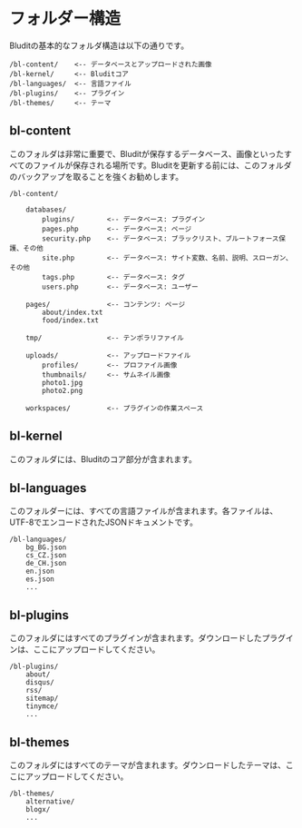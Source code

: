 # フォルダー構造
<!-- position: 2 -->

Bluditの基本的なフォルダ構造は以下の通りです。
```
/bl-content/	<-- データベースとアップロードされた画像
/bl-kernel/		<-- Bluditコア
/bl-languages/	<-- 言語ファイル
/bl-plugins/	<-- プラグイン
/bl-themes/		<-- テーマ
```

## bl-content
このフォルダは非常に重要で、Bluditが保存するデータベース、画像といったすべてのファイルが保存される場所です。Bluditを更新する前には、このフォルダのバックアップを取ることを強くお勧めします。

```
/bl-content/

	databases/
		plugins/		<-- データベース: プラグイン
		pages.php		<-- データベース: ページ
		security.php	<-- データベース: ブラックリスト、ブルートフォース保護、その他
		site.php		<-- データベース: サイト変数、名前、説明、スローガン、その他
		tags.php		<-- データベース: タグ
		users.php		<-- データベース: ユーザー

	pages/				<-- コンテンツ: ページ
		about/index.txt
		food/index.txt

	tmp/				<-- テンポラリファイル

	uploads/			<-- アップロードファイル
		profiles/		<-- プロファイル画像
		thumbnails/		<-- サムネイル画像
		photo1.jpg
		photo2.png

	workspaces/			<-- プラグインの作業スペース
```

## bl-kernel
このフォルダには、Bluditのコア部分が含まれます。

## bl-languages
このフォルダーには、すべての言語ファイルが含まれます。各ファイルは、UTF-8でエンコードされたJSONドキュメントです。

```
/bl-languages/
	bg_BG.json
	cs_CZ.json
	de_CH.json
	en.json
	es.json
	...
```

## bl-plugins
このフォルダにはすべてのプラグインが含まれます。ダウンロードしたプラグインは、ここにアップロードしてください。

```
/bl-plugins/
	about/
	disqus/
	rss/
	sitemap/
	tinymce/
	...
```

## bl-themes
このフォルダにはすべてのテーマが含まれます。ダウンロードしたテーマは、ここにアップロードしてください。

```
/bl-themes/
	alternative/
	blogx/
	...
```
